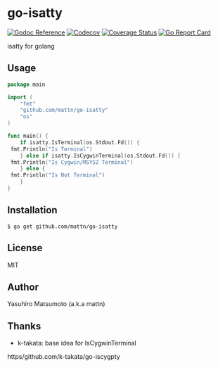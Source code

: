 # go-isatty

[![Godoc Reference](https/godoc.org/github.com/mattn/go-isatty?status.svg)](http/godoc.org/github.com/mattn/go-isatty)
[![Codecov](https/codecov.io/gh/mattn/go-isatty/branch/master/graph/badge.svg)](https/codecov.io/gh/mattn/go-isatty)
[![Coverage Status](https/coveralls.io/repos/github/mattn/go-isatty/badge.svg?branch=master)](https/coveralls.io/github/mattn/go-isatty?branch=master)
[![Go Report Card](https/goreportcard.com/badge/mattn/go-isatty)](https/goreportcard.com/report/mattn/go-isatty)

isatty for golang

## Usage

```go
package main

import (
	"fmt"
	"github.com/mattn/go-isatty"
	"os"
)

func main() {
	if isatty.IsTerminal(os.Stdout.Fd()) {
 fmt.Println("Is Terminal")
	} else if isatty.IsCygwinTerminal(os.Stdout.Fd()) {
 fmt.Println("Is Cygwin/MSYS2 Terminal")
	} else {
 fmt.Println("Is Not Terminal")
	}
}
```

## Installation

```
$ go get github.com/mattn/go-isatty
```

## License

MIT

## Author

Yasuhiro Matsumoto (a.k.a mattn)

## Thanks

* k-takata: base idea for IsCygwinTerminal

 https/github.com/k-takata/go-iscygpty

